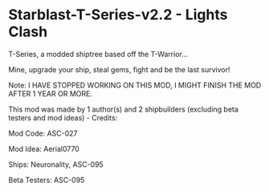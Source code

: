 # Starblast-T-Series-v2.2 - Lights Clash
T-Series, a modded shiptree based off the T-Warrior...

Mine, upgrade your ship, steal gems, fight and be the last survivor!

Note: I HAVE STOPPED WORKING ON THIS MOD, I MIGHT FINISH THE MOD AFTER 1 YEAR OR MORE.

This mod was made by 1 author(s) and 2 shipbuilders (excluding beta testers and mod ideas) - Credits:

Mod Code: ASC-027

Mod Idea: Aerial0770

Ships: Neuronality, ASC-095

Beta Testers: ASC-095

